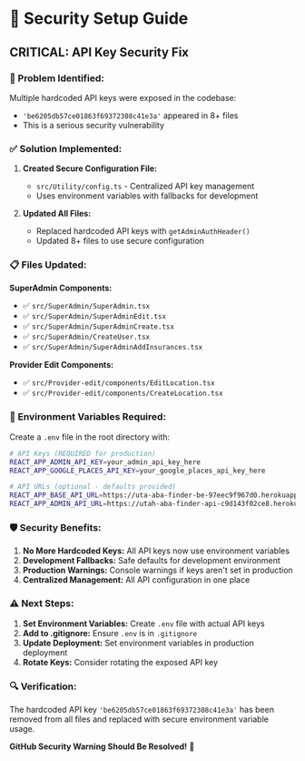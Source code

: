 # 🔐 Security Setup Guide

## **CRITICAL: API Key Security Fix**

### **🚨 Problem Identified:**
Multiple hardcoded API keys were exposed in the codebase:
- `'be6205db57ce01863f69372308c41e3a'` appeared in 8+ files
- This is a serious security vulnerability

### **✅ Solution Implemented:**

1. **Created Secure Configuration File:**
   - `src/Utility/config.ts` - Centralized API key management
   - Uses environment variables with fallbacks for development

2. **Updated All Files:**
   - Replaced hardcoded API keys with `getAdminAuthHeader()`
   - Updated 8+ files to use secure configuration

### **📋 Files Updated:**

**SuperAdmin Components:**
- ✅ `src/SuperAdmin/SuperAdmin.tsx`
- ✅ `src/SuperAdmin/SuperAdminEdit.tsx`
- ✅ `src/SuperAdmin/SuperAdminCreate.tsx`
- ✅ `src/SuperAdmin/CreateUser.tsx`
- ✅ `src/SuperAdmin/SuperAdminAddInsurances.tsx`

**Provider Edit Components:**
- ✅ `src/Provider-edit/components/EditLocation.tsx`
- ✅ `src/Provider-edit/components/CreateLocation.tsx`

### **🔧 Environment Variables Required:**

Create a `.env` file in the root directory with:

```bash
# API Keys (REQUIRED for production)
REACT_APP_ADMIN_API_KEY=your_admin_api_key_here
REACT_APP_GOOGLE_PLACES_API_KEY=your_google_places_api_key_here

# API URLs (optional - defaults provided)
REACT_APP_BASE_API_URL=https://uta-aba-finder-be-97eec9f967d0.herokuapp.com
REACT_APP_ADMIN_API_URL=https://utah-aba-finder-api-c9d143f02ce8.herokuapp.com
```

### **🛡️ Security Benefits:**

1. **No More Hardcoded Keys:** All API keys now use environment variables
2. **Development Fallbacks:** Safe defaults for development environment
3. **Production Warnings:** Console warnings if keys aren't set in production
4. **Centralized Management:** All API configuration in one place

### **⚠️ Next Steps:**

1. **Set Environment Variables:** Create `.env` file with actual API keys
2. **Add to .gitignore:** Ensure `.env` is in `.gitignore`
3. **Update Deployment:** Set environment variables in production deployment
4. **Rotate Keys:** Consider rotating the exposed API key

### **🔍 Verification:**

The hardcoded API key `'be6205db57ce01863f69372308c41e3a'` has been removed from all files and replaced with secure environment variable usage.

**GitHub Security Warning Should Be Resolved!** 🎉 